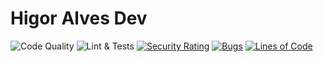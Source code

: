 # Higor Alves Dev

![Code Quality](https://github.com//HigorAlves/higoralves.dev/actions/workflows/codeql-analysis.yml/badge.svg)
![Lint & Tests](https://github.com//HigorAlves/higoralves.dev/actions/workflows/lint-and-tests.yml/badge.svg)
[![Security Rating](https://sonarcloud.io/api/project_badges/measure?project=HigorAlves_higoralves.dev&metric=security_rating)](https://sonarcloud.io/summary/new_code?id=HigorAlves_higoralves.dev)
[![Bugs](https://sonarcloud.io/api/project_badges/measure?project=HigorAlves_higoralves.dev&metric=bugs)](https://sonarcloud.io/summary/new_code?id=HigorAlves_higoralves.dev)
[![Lines of Code](https://sonarcloud.io/api/project_badges/measure?project=HigorAlves_higoralves.dev&metric=ncloc)](https://sonarcloud.io/summary/new_code?id=HigorAlves_higoralves.dev)
